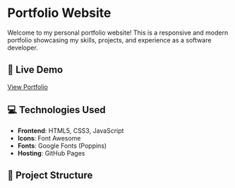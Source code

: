 # Portfolio Website

Welcome to my personal portfolio website! This is a responsive and modern portfolio showcasing my skills, projects, and experience as a software developer.

## 🚀 Live Demo
[View Portfolio](https://yourusername.github.io/portfolio-website)

## 💻 Technologies Used
- **Frontend**: HTML5, CSS3, JavaScript
- **Icons**: Font Awesome
- **Fonts**: Google Fonts (Poppins)
- **Hosting**: GitHub Pages

## 📁 Project Structure